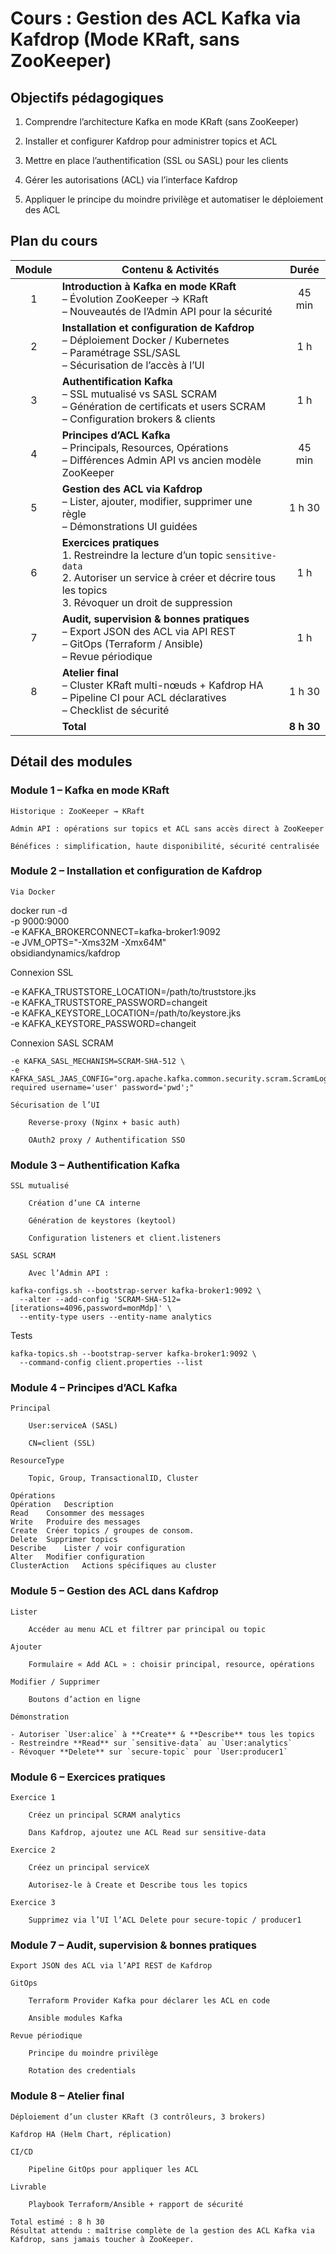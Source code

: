 # Cours : Gestion des ACL Kafka via Kafdrop (Mode KRaft, sans ZooKeeper)


## Objectifs pédagogiques

1) Comprendre l’architecture Kafka en mode KRaft (sans ZooKeeper)

2) Installer et configurer Kafdrop pour administrer topics et ACL

3) Mettre en place l’authentification (SSL ou SASL) pour les clients

4) Gérer les autorisations (ACL) via l’interface Kafdrop

5) Appliquer le principe du moindre privilège et automatiser le déploiement des ACL


## Plan du cours

| Module | Contenu & Activités                                                                                                                                                                   |    Durée   |
| :----: | ------------------------------------------------------------------------------------------------------------------------------------------------------------------------------------- | :--------: |
|    1   | **Introduction à Kafka en mode KRaft**<br>– Évolution ZooKeeper → KRaft<br>– Nouveautés de l’Admin API pour la sécurité                                                               |   45 min   |
|    2   | **Installation et configuration de Kafdrop**<br>– Déploiement Docker / Kubernetes<br>– Paramétrage SSL/SASL<br>– Sécurisation de l’accès à l’UI                                       |     1 h    |
|    3   | **Authentification Kafka**<br>– SSL mutualisé vs SASL SCRAM<br>– Génération de certificats et users SCRAM<br>– Configuration brokers & clients                                        |     1 h    |
|    4   | **Principes d’ACL Kafka**<br>– Principals, Resources, Opérations<br>– Différences Admin API vs ancien modèle ZooKeeper                                                                |   45 min   |
|    5   | **Gestion des ACL via Kafdrop**<br>– Lister, ajouter, modifier, supprimer une règle<br>– Démonstrations UI guidées                                                                    |   1 h 30   |
|    6   | **Exercices pratiques**<br>1. Restreindre la lecture d’un topic `sensitive-data`<br>2. Autoriser un service à créer et décrire tous les topics<br>3. Révoquer un droit de suppression |     1 h    |
|    7   | **Audit, supervision & bonnes pratiques**<br>– Export JSON des ACL via API REST<br>– GitOps (Terraform / Ansible)<br>– Revue périodique                                               |     1 h    |
|    8   | **Atelier final**<br>– Cluster KRaft multi-nœuds + Kafdrop HA<br>– Pipeline CI pour ACL déclaratives<br>– Checklist de sécurité                                                       |   1 h 30   |
|        | **Total**                                                                                                                                                                             | **8 h 30** |

## Détail des modules


### Module 1 – Kafka en mode KRaft

    Historique : ZooKeeper → KRaft

    Admin API : opérations sur topics et ACL sans accès direct à ZooKeeper

    Bénéfices : simplification, haute disponibilité, sécurité centralisée

### Module 2 – Installation et configuration de Kafdrop

    Via Docker

docker run -d \
  -p 9000:9000 \
  -e KAFKA_BROKERCONNECT=kafka-broker1:9092 \
  -e JVM_OPTS="-Xms32M -Xmx64M" \
  obsidiandynamics/kafdrop

Connexion SSL

-e KAFKA_TRUSTSTORE_LOCATION=/path/to/truststore.jks \
-e KAFKA_TRUSTSTORE_PASSWORD=changeit \
-e KAFKA_KEYSTORE_LOCATION=/path/to/keystore.jks \
-e KAFKA_KEYSTORE_PASSWORD=changeit

Connexion SASL SCRAM

    -e KAFKA_SASL_MECHANISM=SCRAM-SHA-512 \
    -e KAFKA_SASL_JAAS_CONFIG="org.apache.kafka.common.security.scram.ScramLoginModule required username='user' password='pwd';"

    Sécurisation de l’UI

        Reverse-proxy (Nginx + basic auth)

        OAuth2 proxy / Authentification SSO

### Module 3 – Authentification Kafka

    SSL mutualisé

        Création d’une CA interne

        Génération de keystores (keytool)

        Configuration listeners et client.listeners

    SASL SCRAM

        Avec l’Admin API :

    kafka-configs.sh --bootstrap-server kafka-broker1:9092 \
      --alter --add-config 'SCRAM-SHA-512=[iterations=4096,password=monMdp]' \
      --entity-type users --entity-name analytics

Tests

    kafka-topics.sh --bootstrap-server kafka-broker1:9092 \
      --command-config client.properties --list

### Module 4 – Principes d’ACL Kafka

    Principal

        User:serviceA (SASL)

        CN=client (SSL)

    ResourceType

        Topic, Group, TransactionalID, Cluster

    Opérations
    Opération	Description
    Read	Consommer des messages
    Write	Produire des messages
    Create	Créer topics / groupes de consom.
    Delete	Supprimer topics
    Describe	Lister / voir configuration
    Alter	Modifier configuration
    ClusterAction	Actions spécifiques au cluster

### Module 5 – Gestion des ACL dans Kafdrop

    Lister

        Accéder au menu ACL et filtrer par principal ou topic

    Ajouter

        Formulaire « Add ACL » : choisir principal, resource, opérations

    Modifier / Supprimer

        Boutons d’action en ligne

    Démonstration

    - Autoriser `User:alice` à **Create** & **Describe** tous les topics  
    - Restreindre **Read** sur `sensitive-data` au `User:analytics`  
    - Révoquer **Delete** sur `secure-topic` pour `User:producer1`

### Module 6 – Exercices pratiques

    Exercice 1

        Créez un principal SCRAM analytics

        Dans Kafdrop, ajoutez une ACL Read sur sensitive-data

    Exercice 2

        Créez un principal serviceX

        Autorisez-le à Create et Describe tous les topics

    Exercice 3

        Supprimez via l’UI l’ACL Delete pour secure-topic / producer1

### Module 7 – Audit, supervision & bonnes pratiques

    Export JSON des ACL via l’API REST de Kafdrop

    GitOps

        Terraform Provider Kafka pour déclarer les ACL en code

        Ansible modules Kafka

    Revue périodique

        Principe du moindre privilège

        Rotation des credentials

### Module 8 – Atelier final

    Déploiement d’un cluster KRaft (3 contrôleurs, 3 brokers)

    Kafdrop HA (Helm Chart, réplication)

    CI/CD

        Pipeline GitOps pour appliquer les ACL

    Livrable

        Playbook Terraform/Ansible + rapport de sécurité

    Total estimé : 8 h 30
    Résultat attendu : maîtrise complète de la gestion des ACL Kafka via Kafdrop, sans jamais toucher à ZooKeeper.